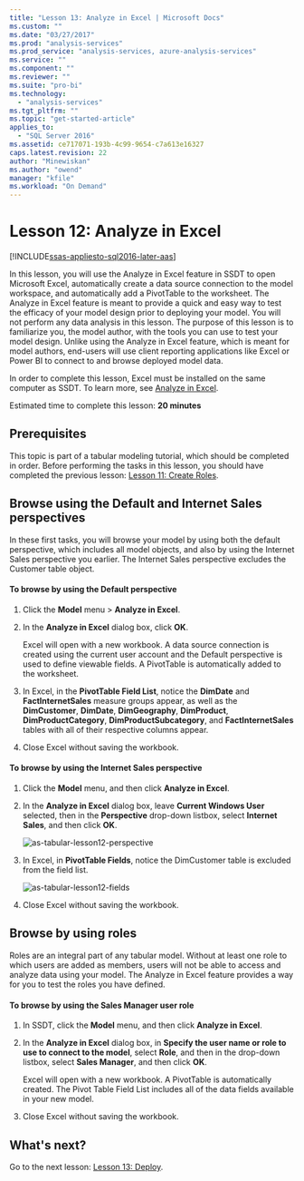 ```yaml
---
title: "Lesson 13: Analyze in Excel | Microsoft Docs"
ms.custom: ""
ms.date: "03/27/2017"
ms.prod: "analysis-services"
ms.prod_service: "analysis-services, azure-analysis-services"
ms.service: ""
ms.component: ""
ms.reviewer: ""
ms.suite: "pro-bi"
ms.technology: 
  - "analysis-services"
ms.tgt_pltfrm: ""
ms.topic: "get-started-article"
applies_to: 
  - "SQL Server 2016"
ms.assetid: ce717071-193b-4c99-9654-c7a613e16327
caps.latest.revision: 22
author: "Minewiskan"
ms.author: "owend"
manager: "kfile"
ms.workload: "On Demand"
---
```

# Lesson 12: Analyze in Excel
[!INCLUDE[ssas-appliesto-sql2016-later-aas](../includes/ssas-appliesto-sql2016-later-aas.md)]

In this lesson, you will use the Analyze in Excel feature in SSDT to open Microsoft Excel, automatically create a data source connection to the model workspace, and automatically add a PivotTable to the worksheet. The Analyze in Excel feature is meant to provide a quick and easy way to test the efficacy of your model design prior to deploying your model. You will not perform any data analysis in this lesson. The purpose of this lesson is to familiarize you, the model author, with the tools you can use to test your model design. Unlike using the Analyze in Excel feature, which is meant for model authors, end-users will use client reporting applications like Excel or Power BI to connect to and browse deployed model data.  
  
In order to complete this lesson, Excel must be installed on the same computer as SSDT. To learn more, see [Analyze in Excel](../analysis-services/tabular-models/analyze-in-excel-ssas-tabular.md).  
  
Estimated time to complete this lesson: **20 minutes**  
  
## Prerequisites  
This topic is part of a tabular modeling tutorial, which should be completed in order. Before performing the tasks in this lesson, you should have completed the previous lesson: [Lesson 11: Create Roles](../analysis-services/lesson-11-create-roles.md).  
  
## Browse using the Default and Internet Sales perspectives  
In these first tasks, you will browse your model by using both the default perspective, which includes all model objects, and also by using the Internet Sales perspective you earlier. The Internet Sales perspective excludes the Customer table object.  
  
#### To browse by using the Default perspective  
  
1.  Click the **Model** menu > **Analyze in Excel**.  
  
2.  In the **Analyze in Excel** dialog box, click **OK**.  
  
    Excel will open with a new workbook. A data source connection is created using the current user account and the Default perspective is used to define viewable fields. A PivotTable is automatically added to the worksheet.  
  
3.  In Excel, in the **PivotTable Field List**, notice the **DimDate** and **FactInternetSales** measure groups appear, as well as the **DimCustomer**, **DimDate**, **DimGeography**, **DimProduct**, **DimProductCategory**, **DimProductSubcategory**, and **FactInternetSales** tables with all of their respective columns appear.  
  
4.  Close Excel without saving the workbook.  
  
#### To browse by using the Internet Sales perspective  
  
1.  Click the **Model** menu, and then click **Analyze in Excel**.  
  
2.  In the **Analyze in Excel** dialog box, leave **Current Windows User** selected, then in the **Perspective** drop-down listbox, select **Internet Sales**, and then click **OK**. 
    
    ![as-tabular-lesson12-perspective](../analysis-services/media/as-tabular-lesson12-perspective.png)
    
3.  In Excel, in **PivotTable Fields**, notice the DimCustomer table is excluded from the field list.  
    
    ![as-tabular-lesson12-fields](../analysis-services/media/as-tabular-lesson12-fields.png)
    
4.  Close Excel without saving the workbook.  
  
## Browse by using roles  
Roles are an integral part of any tabular model. Without at least one role to which users are added as members, users will not be able to access and analyze data using your model. The Analyze in Excel feature provides a way for you to test the roles you have defined.  
  
#### To browse by using the Sales Manager user role  
  
1.  In SSDT, click the **Model** menu, and then click **Analyze in Excel**.  
  
2.  In the **Analyze in Excel** dialog box, in **Specify the user name or role to use to connect to the model**, select **Role**, and then in the drop-down listbox, select **Sales Manager**, and then click **OK**.  
  
    Excel will open with a new workbook. A PivotTable is automatically created. The Pivot Table Field List includes all of the data fields available in your new model.  
      
3.  Close Excel without saving the workbook.  
  
## What's next?
Go to the next lesson: [Lesson 13: Deploy](../analysis-services/lesson-13-deploy.md).

  
  
  
